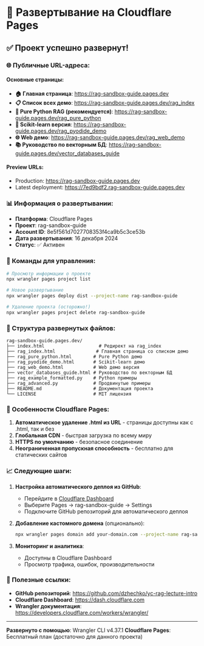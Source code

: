 # 🚀 Развертывание на Cloudflare Pages

## ✅ Проект успешно развернут!

### 🌐 Публичные URL-адреса:

#### Основные страницы:
- **🏠 Главная страница**: https://rag-sandbox-guide.pages.dev
- **📋 Список всех демо**: https://rag-sandbox-guide.pages.dev/rag_index
- **🐍 Pure Python RAG (рекомендуется)**: https://rag-sandbox-guide.pages.dev/rag_pure_python
- **🔬 Scikit-learn версия**: https://rag-sandbox-guide.pages.dev/rag_pyodide_demo
- **🌐 Web демо**: https://rag-sandbox-guide.pages.dev/rag_web_demo
- **📚 Руководство по векторным БД**: https://rag-sandbox-guide.pages.dev/vector_databases_guide

#### Preview URLs:
- Production: https://rag-sandbox-guide.pages.dev
- Latest deployment: https://7ed9bdf2.rag-sandbox-guide.pages.dev

### 📊 Информация о развертывании:

- **Платформа**: Cloudflare Pages
- **Проект**: rag-sandbox-guide
- **Account ID**: 8e5f561d7027708353f4ca9b5c3ce53b
- **Дата развертывания**: 16 декабря 2024
- **Статус**: ✅ Активен

### 🔧 Команды для управления:

```bash
# Просмотр информации о проекте
npx wrangler pages project list

# Новое развертывание
npx wrangler pages deploy dist --project-name rag-sandbox-guide

# Удаление проекта (осторожно!)
npx wrangler pages project delete rag-sandbox-guide
```

### 📝 Структура развернутых файлов:

```
rag-sandbox-guide.pages.dev/
├── index.html                    # Редирект на rag_index
├── rag_index.html               # Главная страница со списком демо
├── rag_pure_python.html        # Pure Python демо
├── rag_pyodide_demo.html       # Scikit-learn демо
├── rag_web_demo.html           # Web демо версия
├── vector_databases_guide.html # Руководство по векторным БД
├── rag_example_formatted.py    # Python примеры
├── rag_advanced.py             # Продвинутые примеры
├── README.md                   # Документация проекта
└── LICENSE                     # MIT лицензия
```

### 🎯 Особенности Cloudflare Pages:

1. **Автоматическое удаление .html из URL** - страницы доступны как с .html, так и без
2. **Глобальная CDN** - быстрая загрузка по всему миру
3. **HTTPS по умолчанию** - безопасное соединение
4. **Неограниченная пропускная способность** - бесплатно для статических сайтов

### 📈 Следующие шаги:

1. **Настройка автоматического деплоя из GitHub**:
   - Перейдите в [Cloudflare Dashboard](https://dash.cloudflare.com)
   - Выберите Pages → rag-sandbox-guide → Settings
   - Подключите GitHub репозиторий для автоматического деплоя

2. **Добавление кастомного домена** (опционально):
   ```bash
   npx wrangler pages domain add your-domain.com --project-name rag-sandbox-guide
   ```

3. **Мониторинг и аналитика**:
   - Доступны в Cloudflare Dashboard
   - Просмотр трафика, ошибок, производительности

### 🔗 Полезные ссылки:

- **GitHub репозиторий**: https://github.com/dzhechko/yc-rag-lecture-intro
- **Cloudflare Dashboard**: https://dash.cloudflare.com
- **Wrangler документация**: https://developers.cloudflare.com/workers/wrangler/

---

**Развернуто с помощью**: Wrangler CLI v4.37.1
**Cloudflare Pages**: Бесплатный план (достаточно для данного проекта)